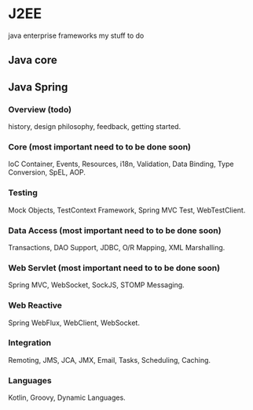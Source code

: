 # J2EE
java enterprise frameworks 
my stuff to do

## Java core

## Java Spring

### Overview (todo)  
history, design philosophy, feedback, getting started.

### Core (most important need to to be done soon)  
IoC Container, Events, Resources, i18n, Validation, Data Binding, Type Conversion, SpEL, AOP.

### Testing	
Mock Objects, TestContext Framework, Spring MVC Test, WebTestClient.

### Data Access	(most important need to to be done soon)  
Transactions, DAO Support, JDBC, O/R Mapping, XML Marshalling.

### Web Servlet	(most important need to to be done soon)
Spring MVC, WebSocket, SockJS, STOMP Messaging.

### Web Reactive	
Spring WebFlux, WebClient, WebSocket.

### Integration	
Remoting, JMS, JCA, JMX, Email, Tasks, Scheduling, Caching.

### Languages	
Kotlin, Groovy, Dynamic Languages.
